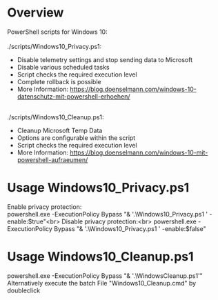 # Overview
PowerShell scripts for Windows 10:<br>
<br>
./scripts/Windows10_Privacy.ps1:<br>
<ul>
<li>Disable telemetry settings and stop sending data to Microsoft</li>
<li>Disable various scheduled tasks</li>
<li>Script checks the required execution level</li>
<li>Complete rollback is possible</li>
<li>More Information: <a href="https://blog.doenselmann.com/windows-10-datenschutz-mit-powershell-erhoehen/">https://blog.doenselmann.com/windows-10-datenschutz-mit-powershell-erhoehen/</a></li>
</ul>
<br>
./scripts/Windows10_Cleanup.ps1:<br>
<ul>
<li>Cleanup Microsoft Temp Data</li>
<li>Options are configurable within the script</li>
<li>Script checks the required execution level</li>
<li>More Information: <a href="https://blog.doenselmann.com/windows-10-mit-powershell-aufraeumen/">https://blog.doenselmann.com/windows-10-mit-powershell-aufraeumen/</a></li>
</ul>

# Usage Windows10_Privacy.ps1
Enable privacy protection:<br> 
powershell.exe -ExecutionPolicy Bypass "& '.\Windows10_Privacy.ps1 ' -enable:$true"<br>
Disable privacy protection:<br> 
powershell.exe -ExecutionPolicy Bypass "& '.\Windows10_Privacy.ps1 ' -enable:$false"<br>

# Usage Windows10_Cleanup.ps1
powershell.exe -ExecutionPolicy Bypass "& '.\WindowsCleanup.ps1'"<br>
Alternatively execute the batch File "Windows10_Cleanup.cmd" by doubleclick<br>
